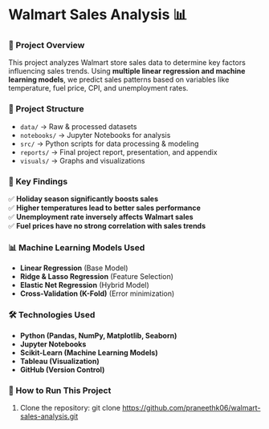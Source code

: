 # Walmart Sales Analysis 📊

### 🛒 Project Overview
This project analyzes Walmart store sales data to determine key factors influencing sales trends. Using **multiple linear regression and machine learning models**, we predict sales patterns based on variables like temperature, fuel price, CPI, and unemployment rates.

### 📁 Project Structure
- `data/` → Raw & processed datasets
- `notebooks/` → Jupyter Notebooks for analysis
- `src/` → Python scripts for data processing & modeling
- `reports/` → Final project report, presentation, and appendix
- `visuals/` → Graphs and visualizations

### 🚀 Key Findings
✅ **Holiday season significantly boosts sales**  
✅ **Higher temperatures lead to better sales performance**  
✅ **Unemployment rate inversely affects Walmart sales**  
✅ **Fuel prices have no strong correlation with sales trends**  

### 📊 Machine Learning Models Used
- **Linear Regression** (Base Model)
- **Ridge & Lasso Regression** (Feature Selection)
- **Elastic Net Regression** (Hybrid Model)
- **Cross-Validation (K-Fold)** (Error minimization)

### 🛠️ Technologies Used
- **Python (Pandas, NumPy, Matplotlib, Seaborn)**
- **Jupyter Notebooks**
- **Scikit-Learn (Machine Learning Models)**
- **Tableau (Visualization)**
- **GitHub (Version Control)**

### 📜 How to Run This Project
1. Clone the repository:
   git clone https://github.com/praneethk06/walmart-sales-analysis.git
